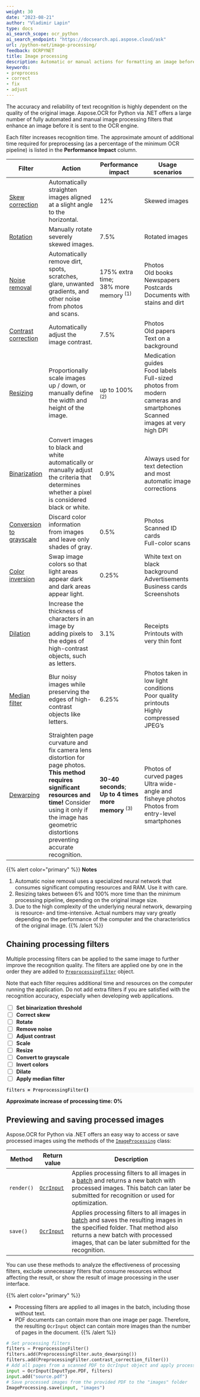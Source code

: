 ```yaml
---
weight: 30
date: "2023-08-21"
author: "Vladimir Lapin"
type: docs
ai_search_scope: ocr_python
ai_search_endpoint: "https://docsearch.api.aspose.cloud/ask"
url: /python-net/image-processing/
feedback: OCRPYNET
title: Image processing
description: Automatic or manual actions for formatting an image before sending it for recognition to Aspose.OCR for Python via .NET.
keywords:
- preprocess
- correct
- fix
- adjust
---
```


<style>
	#filters-chain > div {
		display: flex;
		align-items: center;
	}

	#filters-chain > div > label {
		margin: 0 0 0 7px;
		font-weight: 700;
	}

	.hidden {
		display: none !important;
	}
</style>

The accuracy and reliability of text recognition is highly dependent on the quality of the original image. Aspose.OCR for Python via .NET offers a large number of fully automated and manual image processing filters that enhance an image before it is sent to the OCR engine.

Each filter increases recognition time. The approximate amount of additional time required for preprocessing (as a percentage of the minimum OCR pipeline) is listed in the **Performance Impact** column.

Filter | Action | Performance impact | Usage scenarios
------ | ------ | ------------------ | ---------------
[Skew correction](/ocr/python-net/deskew/#automatic-skew-correction) | Automatically straighten images aligned at a slight angle to the horizontal. | 12% | Skewed images
[Rotation](/ocr/python-net/deskew/#manual-skew-correction) | Manually rotate severely skewed images. | 7.5% | Rotated images
[Noise removal](/ocr/python-net/denoise/) | Automatically remove dirt, spots, scratches, glare, unwanted gradients, and other noise from photos and scans. | 175% extra time;<br />38% more memory <sup>(1)</sup> | Photos<br />Old books<br />Newspapers<br />Postcards<br />Documents with stains and dirt
[Contrast correction](/ocr/python-net/contrast/) | Automatically adjust the image contrast. | 7.5% | Photos<br />Old papers<br />Text on a background
[Resizing](/ocr/python-net/resize/) | Proportionally scale images up / down, or manually define the width and height of the image. | up to 100% <sup>(2)</sup> | Medication guides<br />Food labels<br />Full-sized photos from modern cameras and smartphones<br />Scanned images at very high DPI
[Binarization](/ocr/python-net/binarization/) | Convert images to black and white automatically or manually adjust the criteria that determines whether a pixel is considered black or white. | 0.9% |  Always used for text detection and most automatic image corrections
[Conversion to grayscale](/ocr/python-net/grayscale/) | Discard color information from images and leave only shades of gray. | 0.5% | Photos<br />Scanned ID cards<br />Full-color scans
[Color inversion](/ocr/python-net/invert/) | Swap image colors so that light areas appear dark and dark areas appear light. | 0.25% | White text on black background<br />Advertisements<br />Business cards<br />Screenshots
[Dilation](/ocr/python-net/dilate/) | Increase the thickness of characters in an image by adding pixels to the edges of high-contrast objects, such as letters. | 3.1% | Receipts<br />Printouts with very thin font
[Median filter](/ocr/python-net/median/) | Blur noisy images while preserving the edges of high-contrast objects like letters. | 6.25% | Photos taken in low light conditions<br />Poor quality printouts<br />Highly compressed JPEG’s
[Dewarping](/ocr/python-net/dewarp/) | Straighten page curvature and fix camera lens distortion for page photos.<br />**This method requires significant resources and time!** Consider using it only if the image has geometric distortions preventing accurate recognition. | **30-40 seconds**;<br />**Up to 4 times more memory**&nbsp;<sup>(3)</sup> | Photos of curved pages<br />Ultra wide-angle and fisheye photos<br />Photos from entry-level smartphones

{{% alert color="primary" %}}
**Notes**

1. Automatic noise removal uses a specialized neural network that consumes significant computing resources and RAM. Use it with care.
2. Resizing takes between 6% and 100% more time than the minimum processing pipeline, depending on the original image size.
3. Due to the high complexity of the underlying neural network, dewarping is resource- and time-intensive. Actual numbers may vary greatly depending on the performance of the computer and the characteristics of the original image.
{{% /alert %}}

## Chaining processing filters

Multiple processing filters can be applied to the same image to further improve the recognition quality. The filters are applied one by one in the order they are added to [`PreprocessingFilter`](https://reference.aspose.com/ocr/python-net/aspose.ocr.models.preprocessingfilters/preprocessingfilter/) object.

Note that each filter requires additional time and resources on the computer running the application. Do not add extra filters if you are satisfied with the recognition accuracy, especially when developing web applications.

<div id="filters-chain">
	<div>
		<input type="checkbox" id="threshold" impact="0.9" />
		<label for="threshold">Set binarization threshold</label>
	</div>
	<div>
		<input type="checkbox" id="deskew" impact="12" />
		<label for="deskew">Correct skew</label>
	</div>
	<div>
		<input type="checkbox" id="rotate" impact="7.5" />
		<label for="rotate">Rotate</label>
	</div>
	<div>
		<input type="checkbox" id="denoise" impact="175" />
		<label for="denoise">Remove noise</label>
	</div>
	<div>
		<input type="checkbox" id="contrast" impact="7.5" />
		<label for="contrast">Adjust contrast</label>
	</div>
	<div>
		<input type="checkbox" id="scale" impact="6" />
		<label for="scale">Scale</label>
	</div>
	<div>
		<input type="checkbox" id="resize" impact="6" />
		<label for="resize">Resize</label>
	</div>
	<div>
		<input type="checkbox" id="grayscale" impact="0.5" />
		<label for="grayscale">Convert to grayscale</label>
	</div>
	<div>
		<input type="checkbox" id="invert" impact="0.25" />
		<label for="invert">Invert colors</label>
	</div>
	<div>
		<input type="checkbox" id="dilate" impact="3.1" />
		<label for="dilate">Dilate</label>
	</div>
	<div>
		<input type="checkbox" id="median" impact="6.25" />
		<label for="median">Apply median filter</label>
	</div>
</div>

<div class="highlight" id="filters-code"><pre tabindex="0" style="background-color:#f8f8f8;-moz-tab-size:4;-o-tab-size:4;tab-size:4;"><code class="language-python" data-lang="python"><span style="display:flex;"><span><span style="color:#000">filters</span> <span style="color:#000;font-weight:bold">=</span> <span style="color:#000">PreprocessingFilter</span><span style="color:#000;font-weight:bold">()</span>
</span></span><span style="display:flex;" id="threshold-code" class="hidden"><span><span style="color:#000">filters</span><span style="color:#000;font-weight:bold">.</span><span style="color:#000">add</span><span style="color:#000;font-weight:bold">(</span><span style="color:#000">PreprocessingFilter</span><span style="color:#000;font-weight:bold">.</span><span style="color:#000">threshold</span><span style="color:#000;font-weight:bold">({</span><span style="color:#000">THRESHOLD</span><span style="color:#000;font-weight:bold">}))</span>
</span></span><span style="display:flex;" id="deskew-code" class="hidden"><span><span style="color:#000">filters</span><span style="color:#000;font-weight:bold">.</span><span style="color:#000">add</span><span style="color:#000;font-weight:bold">(</span><span style="color:#000">PreprocessingFilter</span><span style="color:#000;font-weight:bold">.</span><span style="color:#000">auto_skew</span><span style="color:#000;font-weight:bold">())</span>
</span></span><span style="display:flex;" id="rotate-code" class="hidden"><span><span style="color:#000">filters</span><span style="color:#000;font-weight:bold">.</span><span style="color:#000">add</span><span style="color:#000;font-weight:bold">(</span><span style="color:#000">PreprocessingFilter</span><span style="color:#000;font-weight:bold">.</span><span style="color:#000">rotate</span><span style="color:#000;font-weight:bold">({</span><span style="color:#000">ANGLE</span><span style="color:#000;font-weight:bold">}))</span>
</span></span><span style="display:flex;" id="denoise-code" class="hidden"><span><span style="color:#000">filters</span><span style="color:#000;font-weight:bold">.</span><span style="color:#000">add</span><span style="color:#000;font-weight:bold">(</span><span style="color:#000">PreprocessingFilter</span><span style="color:#000;font-weight:bold">.</span><span style="color:#000">auto_denoising</span><span style="color:#000;font-weight:bold">())</span>
</span></span><span style="display:flex;" id="contrast-code" class="hidden"><span><span style="color:#000">filters</span><span style="color:#000;font-weight:bold">.</span><span style="color:#000">add</span><span style="color:#000;font-weight:bold">(</span><span style="color:#000">PreprocessingFilter</span><span style="color:#000;font-weight:bold">.</span><span style="color:#000">contrast_correction_filter</span><span style="color:#000;font-weight:bold">())</span>
</span></span><span style="display:flex;" id="scale-code" class="hidden"><span><span style="color:#000">filters</span><span style="color:#000;font-weight:bold">.</span><span style="color:#000">add</span><span style="color:#000;font-weight:bold">(</span><span style="color:#000">PreprocessingFilter</span><span style="color:#000;font-weight:bold">.</span><span style="color:#000">scale</span><span style="color:#000;font-weight:bold">({</span><span style="color:#000">RATIO</span><span style="color:#000;font-weight:bold">}))</span>
</span></span><span style="display:flex;" id="resize-code" class="hidden"><span><span style="color:#000">filters</span><span style="color:#000;font-weight:bold">.</span><span style="color:#000">add</span><span style="color:#000;font-weight:bold">(</span><span style="color:#000">PreprocessingFilter</span><span style="color:#000;font-weight:bold">.</span><span style="color:#000">resize</span><span style="color:#000;font-weight:bold">({</span><span style="color:#000">WIDTH</span><span style="color:#000;font-weight:bold">},</span> <span style="color:#000;font-weight:bold">{</span><span style="color:#000">HEIGHT</span><span style="color:#000;font-weight:bold">}))</span>
</span></span><span style="display:flex;" id="grayscale-code" class="hidden"><span><span style="color:#000">filters</span><span style="color:#000;font-weight:bold">.</span><span style="color:#000">add</span><span style="color:#000;font-weight:bold">(</span><span style="color:#000">PreprocessingFilter</span><span style="color:#000;font-weight:bold">.</span><span style="color:#000">to_grayscale</span><span style="color:#000;font-weight:bold">())</span>
</span></span><span style="display:flex;" id="invert-code" class="hidden"><span><span style="color:#000">filters</span><span style="color:#000;font-weight:bold">.</span><span style="color:#000">add</span><span style="color:#000;font-weight:bold">(</span><span style="color:#000">PreprocessingFilter</span><span style="color:#000;font-weight:bold">.</span><span style="color:#000">invert</span><span style="color:#000;font-weight:bold">())</span>
</span></span><span style="display:flex;" id="dilate-code" class="hidden"><span><span style="color:#000">filters</span><span style="color:#000;font-weight:bold">.</span><span style="color:#000">add</span><span style="color:#000;font-weight:bold">(</span><span style="color:#000">PreprocessingFilter</span><span style="color:#000;font-weight:bold">.</span><span style="color:#000">dilate</span><span style="color:#000;font-weight:bold">())</span>
</span></span><span style="display:flex;" id="median-code" class="hidden"><span><span style="color:#000">filters</span><span style="color:#000;font-weight:bold">.</span><span style="color:#000">add</span><span style="color:#000;font-weight:bold">(</span><span style="color:#000">PreprocessingFilter</span><span style="color:#000;font-weight:bold">.</span><span style="color:#000">median</span><span style="color:#000;font-weight:bold">())</span>
</span></span></code></pre></div>

**Approximate increase of processing time: <span id="impact-time">0</span>%**

## Previewing and saving processed images

Aspose.OCR for Python via .NET offers an easy way to access or save processed images using the methods of the [`ImageProcessing`](https://reference.aspose.com/ocr/python-net/aspose.ocr/imageprocessing/) class:

Method | Return value | Description
------ | ------------ | -----------
`render()` | [`OcrInput`](https://reference.aspose.com/ocr/python-net/aspose.ocr/ocrinput/) | Applies processing filters to all images in a [batch](/ocr/python-net/ocrinput/) and returns a new batch with processed images. This batch can later be submitted for recognition or used for optimization.
`save()` | [`OcrInput`](https://reference.aspose.com/ocr/python-net/aspose.ocr/ocrinput/) | Applies processing filters to all images in [batch](/ocr/python-net/ocrinput/) and saves the resulting images in the specified folder. That method also returns a new batch with processed images, that can be later submitted for the recognition.

You can use these methods to analyze the effectiveness of processing filters, exclude unnecessary filters that consume resources without affecting the result, or show the result of image processing in the user interface.

{{% alert color="primary" %}}
- Processing filters are applied to all images in the batch, including those without text.
- PDF documents can contain more than one image per page. Therefore, the resulting `OcrInput` object can contain more images than the number of pages in the document.
{{% /alert %}}

```python
# Set processing filters
filters = PreprocessingFilter()
filters.add(PreprocessingFilter.auto_dewarping())
filters.add(PreprocessingFilter.contrast_correction_filter())
# Add all pages from a scanned PDF to OcrInput object and apply processing filters
input = OcrInput(InputType.PDF, filters)
input.add("source.pdf")
# Save processed images from the provided PDF to the "images" folder
ImageProcessing.save(input, "images")
```

<script>
window.addEventListener("load", function(){
	$("#filters-chain input").change(applyFilter);
});

function applyFilter()
{
	let status = $(this).prop("checked");
	switch($(this).attr("id"))
	{
		case "threshold":
			if(status) $("#threshold-code").removeClass("hidden");
			else $("#threshold-code").addClass("hidden");
			break;
		case "deskew":
			if(status) $("#deskew-code").removeClass("hidden");
			else $("#deskew-code").addClass("hidden");
			if(status)
			{
				$("#rotate").prop("checked", false);
				$("#rotate-code").addClass("hidden");
			}
			break;
		case "rotate":
			if(status) $("#rotate-code").removeClass("hidden");
			else $("#rotate-code").addClass("hidden");
			if(status)
			{
				$("#deskew").prop("checked", false);
				$("#deskew-code").addClass("hidden");
			}
			break;
		case "denoise":
			if(status) $("#denoise-code").removeClass("hidden");
			else $("#denoise-code").addClass("hidden");
			break;
		case "contrast":
			if(status) $("#contrast-code").removeClass("hidden");
			else $("#contrast-code").addClass("hidden");
			break;
		case "scale":
			if(status) $("#scale-code").removeClass("hidden");
			else $("#scale-code").addClass("hidden");
			if(status)
			{
				$("#resize").prop("checked", false);
				$("#resize-code").addClass("hidden");
			}
			break;
		case "resize":
			if(status) $("#resize-code").removeClass("hidden");
			else $("#resize-code").addClass("hidden");
			if(status)
			{
				$("#scale").prop("checked", false);
				$("#scale-code").addClass("hidden");
			}
			break;
		case "grayscale":
			if(status) $("#grayscale-code").removeClass("hidden");
			else $("#grayscale-code").addClass("hidden");
			break;
		case "invert":
			if(status) $("#invert-code").removeClass("hidden");
			else $("#invert-code").addClass("hidden");
			break;
		case "dilate":
			if(status) $("#dilate-code").removeClass("hidden");
			else $("#dilate-code").addClass("hidden");
			break;
		case "median":
			if(status) $("#median-code").removeClass("hidden");
			else $("#median-code").addClass("hidden");
			if(status)
			{
				$("#grayscale").prop("checked", false);
				$("#grayscale-code").addClass("hidden");
			}
			break;
		default:
			break;
	}
	let total=0;
	$("#filters-chain input").each(function(){
		let box = $(this);
		if(box.prop("checked")) total += parseFloat(box.attr("impact"));
	});
	$("#impact-time").text(total);
}
</script>